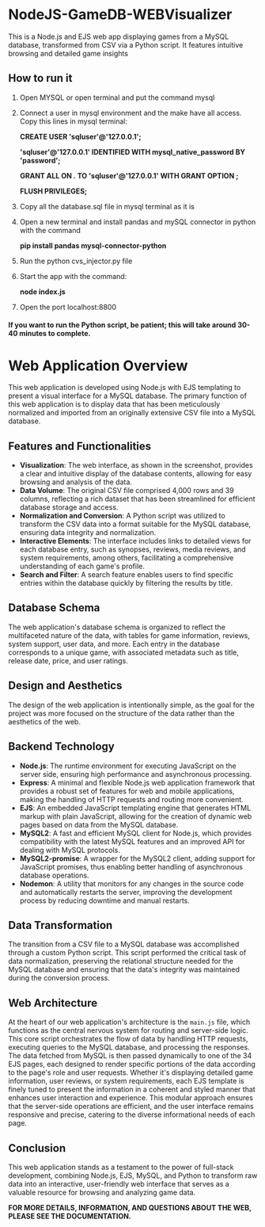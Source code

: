# NodeJS-GameDB-WEBVisualizer
This is a Node.js and EJS web app displaying games from a MySQL database, transformed from CSV via a Python script. It features intuitive browsing and detailed game insights

## How to run it 

1)	Open MYSQL or open terminal and put the command mysql
2)	Connect a user in mysql environment and the make have all access. Copy this lines in mysql terminal:
   
    **CREATE USER 'sqluser'@'127.0.0.1';**
    
    **'sqluser'@'127.0.0.1' IDENTIFIED WITH mysql_native_password BY 'password';**
    
    **GRANT ALL ON *.* TO 'sqluser'@'127.0.0.1' WITH GRANT OPTION ;**
    
    **FLUSH PRIVILEGES;**

3)	Copy all the database.sql file in mysql terminal as it is

4)	Open a new terminal and install pandas and mySQL connector in python with the command

    **pip install pandas mysql-connector-python**

5)	Run the python cvs_injector.py file

6)	Start the app with the command:

    **node index.js**

7)	Open the port localhost:8800

#### If you want to run the Python script, be patient; this will take around 30-40 minutes to complete.

# Web Application Overview

This web application is developed using Node.js with EJS templating to present a visual interface for a MySQL database. The primary function of this web application is to display data that has been meticulously normalized and imported from an originally extensive CSV file into a MySQL database.

## Features and Functionalities

- **Visualization**: The web interface, as shown in the screenshot, provides a clear and intuitive display of the database contents, allowing for easy browsing and analysis of the data.
- **Data Volume**: The original CSV file comprised 4,000 rows and 39 columns, reflecting a rich dataset that has been streamlined for efficient database storage and access.
- **Normalization and Conversion**: A Python script was utilized to transform the CSV data into a format suitable for the MySQL database, ensuring data integrity and normalization.
- **Interactive Elements**: The interface includes links to detailed views for each database entry, such as synopses, reviews, media reviews, and system requirements, among others, facilitating a comprehensive understanding of each game's profile.
- **Search and Filter**: A search feature enables users to find specific entries within the database quickly by filtering the results by title.

## Database Schema

The web application's database schema is organized to reflect the multifaceted nature of the data, with tables for game information, reviews, system support, user data, and more. Each entry in the database corresponds to a unique game, with associated metadata such as title, release date, price, and user ratings.

## Design and Aesthetics

The design of the web application is intentionally simple, as the goal for the project was more focused on the structure of the data rather than the aesthetics of the web.

## Backend Technology

- **Node.js**: The runtime environment for executing JavaScript on the server side, ensuring high performance and asynchronous processing.
- **Express**: A minimal and flexible Node.js web application framework that provides a robust set of features for web and mobile applications, making the handling of HTTP requests and routing more convenient.
- **EJS**: An embedded JavaScript templating engine that generates HTML markup with plain JavaScript, allowing for the creation of dynamic web pages based on data from the MySQL database.
- **MySQL2**: A fast and efficient MySQL client for Node.js, which provides compatibility with the latest MySQL features and an improved API for dealing with MySQL protocols.
- **MySQL2-promise**: A wrapper for the MySQL2 client, adding support for JavaScript promises, thus enabling better handling of asynchronous database operations.
- **Nodemon**: A utility that monitors for any changes in the source code and automatically restarts the server, improving the development process by reducing downtime and manual restarts.

## Data Transformation

The transition from a CSV file to a MySQL database was accomplished through a custom Python script. This script performed the critical task of data normalization, preserving the relational structure needed for the MySQL database and ensuring that the data's integrity was maintained during the conversion process.

## Web Architecture

At the heart of our web application's architecture is the `main.js` file, which functions as the central nervous system for routing and server-side logic. This core script orchestrates the flow of data by handling HTTP requests, executing queries to the MySQL database, and processing the responses. The data fetched from MySQL is then passed dynamically to one of the 34 EJS pages, each designed to render specific portions of the data according to the page's role and user requests. Whether it's displaying detailed game information, user reviews, or system requirements, each EJS template is finely tuned to present the information in a coherent and styled manner that enhances user interaction and experience. This modular approach ensures that the server-side operations are efficient, and the user interface remains responsive and precise, catering to the diverse informational needs of each page.

## Conclusion

This web application stands as a testament to the power of full-stack development, combining Node.js, EJS, MySQL, and Python to transform raw data into an interactive, user-friendly web interface that serves as a valuable resource for browsing and analyzing game data.

**FOR MORE DETAILS, INFORMATION, AND QUESTIONS ABOUT THE WEB, PLEASE SEE THE DOCUMENTATION.**

